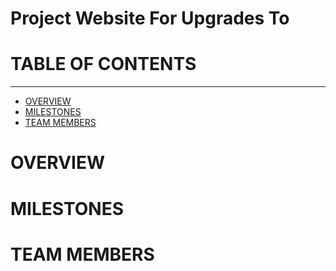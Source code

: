 <h1>Project Website For Upgrades To</h1>

# TABLE OF CONTENTS 
***
* [OVERVIEW](#overview)
* [MILESTONES](#milestones)
* [TEAM MEMBERS](#team-members)

# OVERVIEW

# MILESTONES

# TEAM MEMBERS